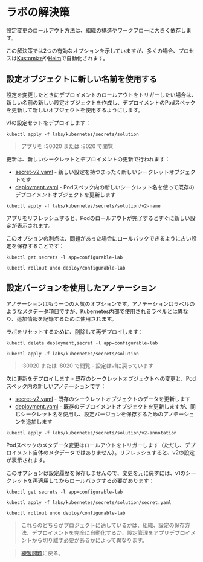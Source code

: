 # ラボの解決策

設定変更のロールアウト方法は、組織の構造やワークフローに大きく依存します。

この解決策では2つの有効なオプションを示していますが、多くの場合、プロセスは[Kustomize](https://kustomize.io)や[Helm](https://helm.sh)で自動化されます。


## 設定オブジェクトに新しい名前を使用する

設定を変更したときにデプロイメントのロールアウトをトリガーしたい場合は、新しい名前の新しい設定オブジェクトを作成し、デプロイメントのPodスペックを更新して新しいオブジェクトを使用するようにします。

v1の設定セットをデプロイします：



```
kubectl apply -f labs/kubernetes/secrets/solution
```


> アプリを :30020 または :8020 で閲覧

更新は、新しいシークレットとデプロイメントの更新で行われます：

- [secret-v2.yaml](solution/v2-name/secret-v2.yaml) - 新しい設定を持つまったく新しいシークレットオブジェクトです
- [deployment.yaml](solution/v2-name/deployment.yaml) - Podスペック内の新しいシークレット名を使って既存のデプロイメントオブジェクトを更新します


```
kubectl apply -f labs/kubernetes/secrets/solution/v2-name
```


アプリをリフレッシュすると、Podのロールアウトが完了するとすぐに新しい設定が表示されます。

このオプションの利点は、問題があった場合にロールバックできるように古い設定を保存することです：


```
kubectl get secrets -l app=configurable-lab

kubectl rollout undo deploy/configurable-lab
```


## 設定バージョンを使用したアノテーション

アノテーションはもう一つの人気のオプションです。アノテーションはラベルのようなメタデータ項目ですが、Kubernetes内部で使用されるラベルとは異なり、追加情報を記録するために使用されます。

ラボをリセットするために、削除して再デプロイします：



```
kubectl delete deployment,secret -l app=configurable-lab

kubectl apply -f labs/kubernetes/secrets/solution
```


> :30020 または :8020 で閲覧 - 設定はv1に戻っています

次に更新をデプロイします - 既存のシークレットオブジェクトへの変更と、Podスペック内の新しいアノテーションです：

- [secret-v2.yaml](solution/v2-annotation/secret-v2.yaml) - 既存のシークレットオブジェクトのデータを更新します
- [deployment.yaml](solution/v2-annotation/deployment.yaml) - 既存のデプロイメントオブジェクトを更新しますが、同じシークレット名を使用し、設定バージョンを保存するためのアノテーションを追加します


```
kubectl apply -f labs/kubernetes/secrets/solution/v2-annotation
```


Podスペックのメタデータ変更はロールアウトをトリガーします（ただし、デプロイメント自体のメタデータではありません）。リフレッシュすると、v2の設定が表示されます。

このオプションは設定履歴を保存しませんので、変更を元に戻すには、v1のシークレットを再適用してからロールバックする必要があります：



```
kubectl get secrets -l app=configurable-lab

kubectl apply -f labs/kubernetes/secrets/solution/secret.yaml

kubectl rollout undo deploy/configurable-lab
```


> これらのどちらがプロジェクトに適しているかは、組織、設定の保存方法、デプロイメントを完全に自動化するか、設定管理をアプリデプロイメントから切り離す必要があるかによって異なります。

> [練習問題](README_jp.md)に戻る。
